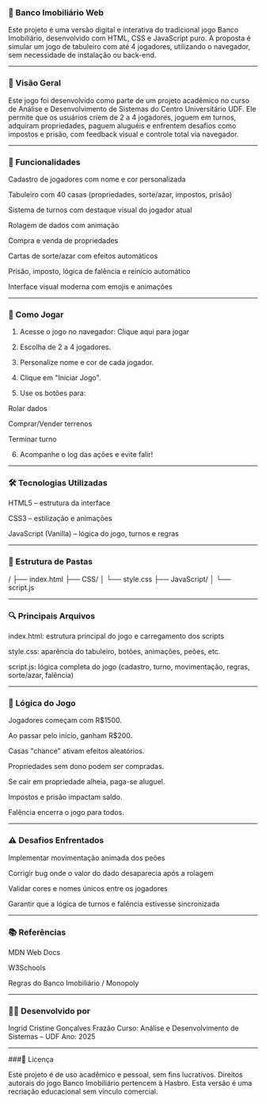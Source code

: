 ### 🎲 Banco Imobiliário Web

Este projeto é uma versão digital e interativa do tradicional jogo Banco Imobiliário, desenvolvido com HTML, CSS e JavaScript puro. A proposta é simular um jogo de tabuleiro com até 4 jogadores, utilizando o navegador, sem necessidade de instalação ou back-end.


---

### 📌 Visão Geral

Este jogo foi desenvolvido como parte de um projeto acadêmico no curso de Análise e Desenvolvimento de Sistemas do Centro Universitário UDF. Ele permite que os usuários criem de 2 a 4 jogadores, joguem em turnos, adquiram propriedades, paguem aluguéis e enfrentem desafios como impostos e prisão, com feedback visual e controle total via navegador.


---

### 🧩 Funcionalidades

Cadastro de jogadores com nome e cor personalizada

Tabuleiro com 40 casas (propriedades, sorte/azar, impostos, prisão)

Sistema de turnos com destaque visual do jogador atual

Rolagem de dados com animação

Compra e venda de propriedades

Cartas de sorte/azar com efeitos automáticos

Prisão, imposto, lógica de falência e reinício automático

Interface visual moderna com emojis e animações



---

### 🚀 Como Jogar

1. Acesse o jogo no navegador:
Clique aqui para jogar


2. Escolha de 2 a 4 jogadores.


3. Personalize nome e cor de cada jogador.


4. Clique em "Iniciar Jogo".


5. Use os botões para:

Rolar dados

Comprar/Vender terrenos

Terminar turno



6. Acompanhe o log das ações e evite falir!




---

### 🛠️ Tecnologias Utilizadas

HTML5 – estrutura da interface

CSS3 – estilização e animações

JavaScript (Vanilla) – lógica do jogo, turnos e regras



---

### 🧱 Estrutura de Pastas

/
├── index.html
├── CSS/
│   └── style.css
├── JavaScript/
│   └── script.js


---

### 🔍 Principais Arquivos

index.html: estrutura principal do jogo e carregamento dos scripts

style.css: aparência do tabuleiro, botões, animações, peões, etc.

script.js: lógica completa do jogo (cadastro, turno, movimentação, regras, sorte/azar, falência)



---

### 🧠 Lógica do Jogo

Jogadores começam com R$1500.

Ao passar pelo início, ganham R$200.

Casas "chance" ativam efeitos aleatórios.

Propriedades sem dono podem ser compradas.

Se cair em propriedade alheia, paga-se aluguel.

Impostos e prisão impactam saldo.

Falência encerra o jogo para todos.



---

### ⚠️ Desafios Enfrentados

Implementar movimentação animada dos peões

Corrigir bug onde o valor do dado desaparecia após a rolagem

Validar cores e nomes únicos entre os jogadores

Garantir que a lógica de turnos e falência estivesse sincronizada


---

### 📚 Referências

MDN Web Docs

W3Schools

Regras do Banco Imobiliário / Monopoly


---

### 👩‍💻 Desenvolvido por

Ingrid Cristine Gonçalves Frazão
Curso: Análise e Desenvolvimento de Sistemas – UDF
Ano: 2025


---

###📄 Licença

Este projeto é de uso acadêmico e pessoal, sem fins lucrativos. Direitos autorais do jogo Banco Imobiliário pertencem à Hasbro. Esta versão é uma recriação educacional sem vínculo comercial.


